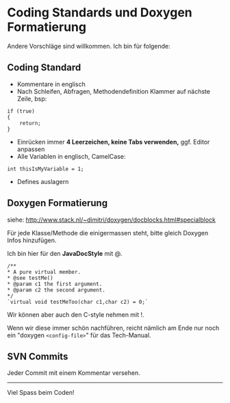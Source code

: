 # Coding Standards und Doxygen Formatierung #

Andere Vorschläge sind willkommen. Ich bin für folgende:

## Coding Standard ##

  * Kommentare in englisch
  * Nach Schleifen, Abfragen, Methodendefinition Klammer auf nächste Zeile, bsp:
```
if (true)
{
    return;
}
```


  * Einrücken immer **4 Leerzeichen, keine Tabs verwenden,** ggf. Editor anpassen
  * Alle Variablen in englisch, CamelCase:
```
int thisIsMyVariable = 1;
```
  * Defines auslagern


## Doxygen Formatierung ##

siehe:
http://www.stack.nl/~dimitri/doxygen/docblocks.html#specialblock

Für jede Klasse/Methode die einigermassen steht, bitte gleich Doxygen Infos hinzufügen.

Ich bin hier für den **JavaDocStyle** mit @.

```
/**
* A pure virtual member.
* @see testMe()
* @param c1 the first argument.
* @param c2 the second argument.
*/
`virtual void testMeToo(char c1,char c2) = 0;`
```

Wir können aber auch den C-style nehmen mit !.

Wenn wir diese immer schön nachführen, reicht nämlich am Ende nur noch ein "doxygen `<config-file>`" für das Tech-Manual.


## SVN Commits ##

Jeder Commit mit einem Kommentar versehen.


---


Viel Spass beim Coden!
